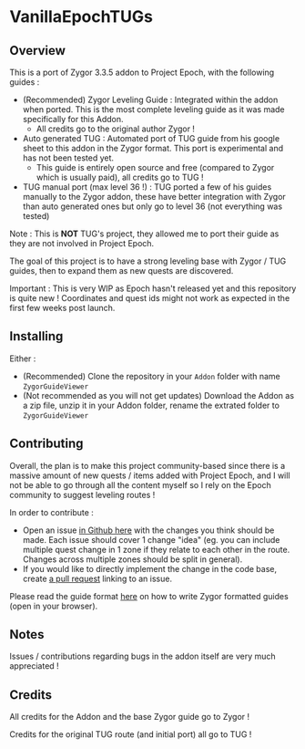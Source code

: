 # VanillaEpochTUGs

## Overview

This is a port of Zygor 3.3.5 addon to Project Epoch, with the following guides :

- (Recommended) Zygor Leveling Guide : Integrated within the addon when ported. This is the most complete leveling guide as it was made specifically for this Addon.
  - All credits go to the original author Zygor !
- Auto generated TUG : Automated port of TUG guide from his google sheet to this addon in the Zygor format. This port is experimental and has not been tested yet.
  - This guide is entirely open source and free (compared to Zygor which is usually paid), all credits go to TUG !
- TUG manual port (max level 36 !) : TUG ported a few of his guides manually to the Zygor addon, these have better integration with Zygor than auto generated ones but only go to level 36 (not everything was tested)

Note : This is **NOT** TUG's project, they allowed me to port their guide as they are not involved in Project Epoch.

The goal of this project is to have a strong leveling base with Zygor / TUG guides, then to expand them as new quests are discovered.

Important : This is very WIP as Epoch hasn't released yet and this repository is quite new ! Coordinates and quest ids might not work as expected in the first few weeks post launch.

## Installing

Either :

- (Recommended) Clone the repository in your `Addon` folder with name `ZygorGuideViewer`
- (Not recommended as you will not get updates) Download the Addon as a zip file, unzip it in your Addon folder, rename the extrated folder to `ZygorGuideViewer`

## Contributing

Overall, the plan is to make this project community-based since there is a massive amount of new quests / items added with Project Epoch,
and I will not be able to go through all the content myself so I rely on the Epoch community to suggest leveling routes !

In order to contribute :

- Open an issue [in Github here](https://github.com/SimonGaufreteau/VanillaEpochLeveling/issues) with the changes you think should be made. Each issue should cover 1 change "idea"
  (eg. you can include multiple quest change in 1 zone if they relate to each other in the route. Changes across multiple zones should be split in general).
- If you would like to directly implement the change in the code base, create [a pull request](https://github.com/SimonGaufreteau/VanillaEpochLeveling/pulls) linking to an issue.

Please read the guide format [here](./guide_format.html) on how to write Zygor formatted guides (open in your browser).

## Notes

Issues / contributions regarding bugs in the addon itself are very much appreciated !

## Credits

All credits for the Addon and the base Zygor guide go to Zygor !

Credits for the original TUG route (and initial port) all go to TUG !
